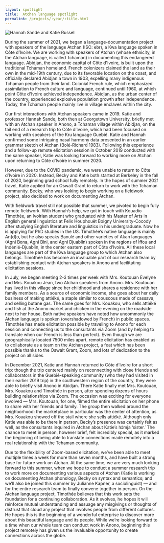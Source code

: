 ```yaml
---
layout: spotlight
title:  Atchan language spotlight
permalink: /projects/:year/:title.html
---
```


<div class="image left project_images">
<img src="{{ site.urlimg }}atchan1.png" alt="Hannah Sande and Katie Russel"/>
</div>

During the summer of 2021, we began a language-documentation project with speakers of the language Atchan (ISO: ebr), a Kwa language spoken in Côte d’Ivoire. We are working with speakers of Atchan (whose ethnicity, in the Atchan language, is called Tchaman) in documenting this endangered language. Abidjan, the economic capital of Côte d'Ivoire, is built upon the traditional Tchaman homeland. French colonizers claimed the land as their own in the mid-19th century, due to its favorable location on the coast, and officially declared Abidjan a town in 1903, expelling many indigenous Tchaman people from their land. Colonial French rule, which emphasized assimilation to French culture and language, continued until 1960, at which point Côte d'Ivoire achieved independence. Abidjan, as the urban center of the country, experienced explosive population growth after independence. Today, the Tchaman people mainly live in village enclaves within the city.

Our first interactions with Atchan speakers came in 2019. Katie and professor Hannah Sande, both then at Georgetown University, briefly met with an Atchan speaker in Anono, a Tchaman village within Abidjan, on the tail end of a research trip to Côte d’Ivoire, which had been focused on working with speakers of the Kru language Guebié. Katie and Hannah confirmed some intriguing nasal harmony data presented in an earlier grammar sketch of Atchan (Bolé-Richard 1983). Following this experience and a follow-up remote elicitation session in October 2019 conducted with the same speaker, Katie was looking forward to working more on Atchan upon returning to Côte d’Ivoire in summer 2020. 

However, due to the COVID pandemic, we were unable to return to Côte d’Ivoire in 2020.  Instead, Becky and Katie both started at Berkeley in the fall of 2020, beginning grad school fully remotely. In the hopes of summer 2021 travel, Katie applied for an Oswalt Grant to return to work with the Tchaman community. Becky, who was looking to begin working on a fieldwork project, also decided to work on documenting Atchan.

With fieldwork travel still not possible that summer, we pivoted to begin fully remote fieldwork.  With Hannah’s help, we got in touch with Kouadio Timothée, an Ivoirian student who graduated with his Master of Arts in English general linguistics at Felix Houphouët Boigny University-Cocody after studying English literature and linguistics in his undergraduate.  Now he is applying for PhD studies in the US. Timothée’s native language is mainly An(d)o, but he also speaks Baoulé and other varieties of Akan languages (Agni Bona, Agni Bini, and Agni Djuablin) spoken in the regions of Iffou and Indénié-Djuablin, in the center eastern part of Côte d’Ivoire. All these local languages are part of the Kwa language group to which Atchan also belongs. Timothée has become an invaluable part of our research team by establishing contact with Atchan speakers in Anono and facilitating elicitation sessions.

In July, we began meeting 2-3 times per week with Mrs. Koutouan Evelyne and Mrs. Kouakou Jean, two Atchan speakers from Anono. Mrs. Koutouan has lived in this village since her childhood and shares a residence with her family members. As a source of economic income, she goes about her daily business of making attiéké, a staple similar to couscous made of cassava, and selling butane gas. The same goes for Mrs. Kouakou, who sells attiéké and fish at the Anono market and chicken in the evening on the roadside next to her house. Both native speakers have noted how uncommonly the Atchan language is spoken (overshadowed by French) in public spaces. Timothée has made elicitation possible by traveling to Anono for each session and connecting us to the consultants via Zoom (and by helping to translate when our French is less than perfect). Even though we are geographically located 7500 miles apart, remote elicitation has enabled us to collaborate as a team on the Atchan project, a feat which has been possible thanks to the Oswalt Grant, Zoom, and lots of dedication to the project on all sides. 

In December 2021, Katie and Hannah returned to Côte d’Ivoire for a short trip: though the trip centered mainly on reconnecting with close friends and collaborators in the Guebié-speaking community (who they had visited in their earlier 2019 trip) in the southwestern region of the country, they were able to briefly visit Anono in Abidjan. There Katie finally met Mrs. Koutouan, Mrs. Kouakou and Timothée in person, after spending dozens of hours building relationships via Zoom. The occasion was exciting for everyone involved — Mrs. Koutouan, for one, filmed the entire elicitation on her phone to share with her friends and family. The group then walked around the neighborhood: the marketplace in particular was the center of attention, as Mrs. Kouakou showed off the stall where she sells attiéké. Although only Katie was able to be there in person, Becky’s presence was certainly felt as well, as the consultants inquired in Atchan about Katie’s hɔ̃mja ‘sister.’ The chance to meet in person, however brief, felt incredibly special, as it marked the beginning of being able to translate connections made remotely into a real relationship with the Tchaman community. 

Due to the flexibility of Zoom-based elicitation, we’ve been able to meet multiple times a week for more than seven months, and have built a strong base for future work on Atchan. At the same time, we are very much looking forward to this summer, when we hope to conduct a summer research trip to work more on documenting various aspects of Atchan (Katie is working on documenting Atchan phonology, Becky on syntax and semantics; and we’ll also be joined this summer by Julianne Kapner, a sociolinguist) — and for the entire research team to finally convene together in person. On the Atchan language project, Timothée believes that this work sets the foundation for a continuing collaboration. As it evolves, he hopes it will reinforce mutual understanding and assuage any misgivings or thoughts of distrust that cloud any project that involves people from different cultures. He hopes this is the beginning of a wonderful enterprise to discover more about this beautiful language and its people. While we’re looking forward to a time when our whole team can conduct work in Anono, beginning this project remotely has given us the invaluable opportunity to create connections across the globe. 

